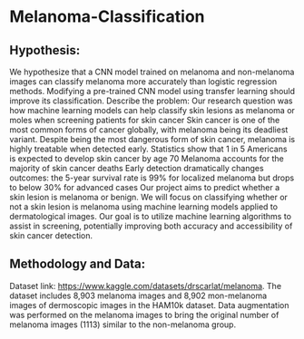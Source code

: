 # Melanoma-Classification

## Hypothesis:
We hypothesize that a CNN model trained on melanoma and non-melanoma images can classify melanoma more accurately than logistic regression methods. Modifying a pre-trained CNN model using transfer learning should improve its classification. 
Describe the problem:
Our research question was how machine learning models can help classify skin lesions as melanoma or moles when screening patients for skin cancer
Skin cancer is one of the most common forms of cancer globally, with melanoma being its deadliest variant. Despite being the most dangerous form of skin cancer, melanoma is highly treatable when detected early. Statistics show that
1 in 5 Americans is expected to develop skin cancer by age 70
Melanoma accounts for the majority of skin cancer deaths
Early detection dramatically changes outcomes: the 5-year survival rate is 99% for localized melanoma but drops to below 30% for advanced cases
Our project aims to predict whether a skin lesion is melanoma or benign. We will focus on classifying whether or not a skin lesion is melanoma using machine learning models applied to dermatological images. Our goal is to utilize machine learning algorithms to assist in screening, potentially improving both accuracy and accessibility of skin cancer detection.

## Methodology and Data: 
Dataset link: https://www.kaggle.com/datasets/drscarlat/melanoma. The dataset includes 8,903 melanoma images and 8,902 mon-melanoma images of dermoscopic images in the HAM10k dataset. Data augmentation was performed on the melanoma images to bring the original number of melanoma images (1113) similar to the non-melanoma group. 
